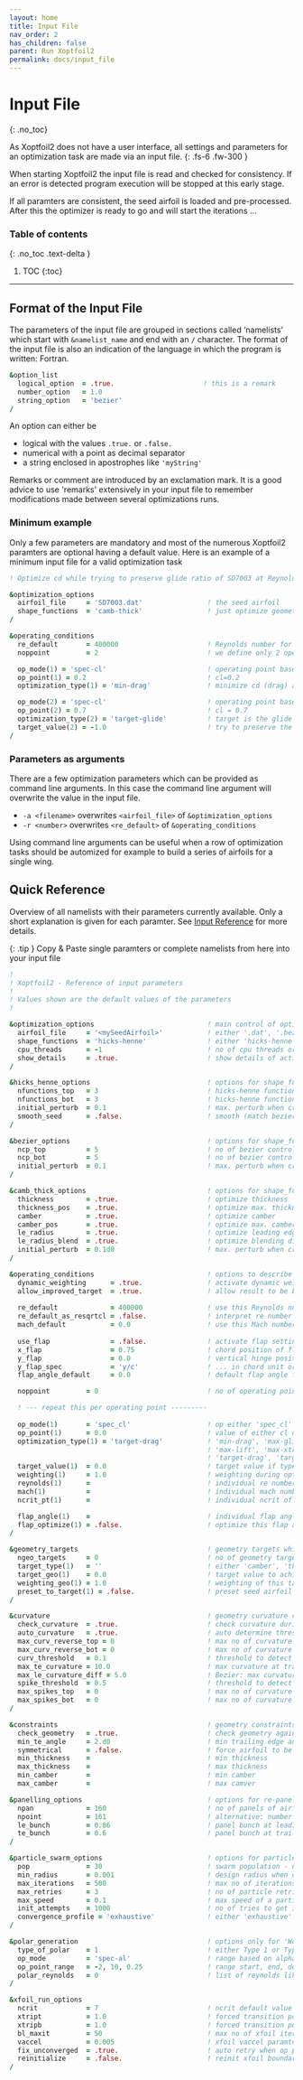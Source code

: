 ```yaml
---
layout: home
title: Input File
nav_order: 2
has_children: false
parent: Run Xoptfoil2
permalink: docs/input_file
---
```


# Input File 
{: .no_toc}

As Xoptfoil2 does not have a user interface, all settings and parameters for an optimization task are made via an input file.
{: .fs-6 .fw-300 }

When starting Xoptfoil2 the input file is read and checked for consistency. If an error is detected program execution will be stopped at this early stage. 

If all paramters are consistent, the seed airfoil is loaded and pre-processed. After this the optimizer is ready to go and will start the iterations ...


### Table of contents
{: .no_toc .text-delta }

1. TOC
{:toc}

---

## Format of the Input File 

The parameters of the input file are grouped in sections called ‘namelists’ which start with `&namelist_name` and end with an `/` character. The format of the input file is also an indication of the language in which the program is written: Fortran.   

```fortran
&option_list
  logical_option  = .true.                      ! this is a remark 
  number_option   = 1.0 
  string_option   = 'bezier' 
/
```

An option can either be  
- logical with the values `.true.` or `.false.`
- numerical with a point as decimal separator  
- a string enclosed in apostrophes like `'myString'`

Remarks or comment are introduced by an exclamation mark. It is a good advice to use 'remarks' extensively in your input file to remember modifications made between several optimizations runs.



### Minimum example

Only a few parameters are mandatory and most of the numerous Xoptfoil2 paramters are optional having a default value. Here is an example of a minimum input file for a valid optimization task 

```fortran
! Optimize cd while trying to preserve glide ratio of SD7003 at Reynolds 400,000 

&optimization_options
  airfoil_file     = 'SD7003.dat'                ! the seed airfoil 
  shape_functions  = 'camb-thick'                ! just optimize geometry parameters like camber 
/  

&operating_conditions
  re_default       = 400000                      ! Reynolds number for all operating points
  noppoint         = 2                           ! we define only 2 operating points

  op_mode(1) = 'spec-cl'                         ! operating point based on cl-value
  op_point(1) = 0.2                              ! cl=0.2
  optimization_type(1) = 'min-drag'              ! minimize cd (drag) at this point 

  op_mode(2) = 'spec-cl'                         ! operating point based on cl-value
  op_point(2) = 0.7                              ! cl = 0.7
  optimization_type(2) = 'target-glide'          ! target is the glide ratio cl/cd  
  target_value(2) = -1.0                         ! try to preserve the value of SD7003
/
```

### Parameters as arguments 

There are a few optimization parameters which can be provided as command line arguments. 
In this case the command line argument will overwrite the value in the input file. 

- `-a <filename>`  overwrites `<airfoil_file>` of `&optimization_options`
- `-r <number>`    overwrites `<re_default>` of `&operating_conditions`

Using command line arguments can be useful when a row of optimization tasks should be automized for example to build a series of airfoils for a single wing. 


## Quick Reference


Overview of all namelists with their parameters currently available. Only a short explanation is given for each paramter. 
See [Input Reference](input_file.md) for more details. 

{: .tip }
Copy & Paste single paramters or complete namelists from here into your input file 


```fortran
!
! Xoptfoil2 - Reference of input parameters 
!
! Values shown are the default values of the parameters
!

&optimization_options                            ! main control of optimization
  airfoil_file     = '<mySeedAirfoil>'           ! either '.dat', '.bez' or '.hicks' file 
  shape_functions  = 'hicks-henne'               ! either 'hicks-henne', 'bezier' or 'camb-thick' 
  cpu_threads      = -1                          ! no of cpu threads or -n less than available 
  show_details     = .true.                      ! show details of actions and results           
/  

&hicks_henne_options                             ! options for shape_function 'hicks-henne'
  nfunctions_top   = 3                           ! hicks-henne functions on top side              
  nfunctions_bot   = 3                           ! hicks-henne functions on bot side
  initial_perturb  = 0.1                         ! max. perturb when creating initial designs 
  smooth_seed      = .false.                     ! smooth (match bezier) of seed airfoil prior to optimization
/

&bezier_options                                  ! options for shape_function 'bezier'
  ncp_top          = 5                           ! no of bezier control points on top side              
  ncp_bot          = 5                           ! no of bezier control points on bot side
  initial_perturb  = 0.1                         ! max. perturb when creating initial designs
/

&camb_thick_options                              ! options for shape_function 'camb_thick'
  thickness        = .true.                      ! optimize thickness 
  thickness_pos    = .true.                      ! optimize max. thickness position
  camber           = .true.                      ! optimize camber
  camber_pos       = .true.                      ! optimize max. camber position
  le_radius        = .true.                      ! optimize leading edge radius
  le_radius_blend  = .true.                      ! optimize blending distance for le radius change 
  initial_perturb  = 0.1d0                       ! max. perturb when creating initial designs 
/

&operating_conditions                            ! options to describe the optimization task
  dynamic_weighting      = .true.                ! activate dynamic weighting during optimization
  allow_improved_target  = .true.                ! allow result to be better than target value
  
  re_default             = 400000                ! use this Reynolds number for operating points
  re_default_as_resqrtcl = .false.               ! interpret re number as type 2 (Re*sqrt(cl)) 
  mach_default           = 0.0                   ! use this Mach number for operating points 
  
  use_flap               = .false.               ! activate flap setting or optimization
  x_flap                 = 0.75                  ! chord position of flap 
  y_flap                 = 0.0                   ! vertical hinge position 
  y_flap_spec            = 'y/c'                 ! ... in chord unit or 'y/t' relative to height
  flap_angle_default     = 0.0                   ! default flap angle for all op points

  noppoint         = 0                           ! no of operating points

  ! --- repeat this per operating point ---------
  
  op_mode(1)       = 'spec_cl'                   ! op either 'spec_cl' or 'spec_al' based             
  op_point(1)      = 0.0                         ! value of either cl or alpha         
  optimization_type(1) = 'target-drag'           ! 'min-drag', 'max-glide', 'min-sink', 
                                                 ! 'max-lift', 'max-xtr', 
                                                 ! 'target-drag', 'target-glide', 'target-moment', 
  target_value(1)  = 0.0                         ! target value if type = 'target-...'              
  weighting(1)     = 1.0                         ! weighting during optimization 
  reynolds(1)      =                             ! individual re number of op (default: re_default) 
  mach(1)          =                             ! individual mach number of op (default: mach_default) 
  ncrit_pt(1)      =                             ! individual ncrit of op  

  flap_angle(1)    =                             ! individual flap angle (default: flap_angle_default)
  flap_optimize(1) = .false.                     ! optimize this flap angle 
/

&geometry_targets                                ! geometry targets which should be achieved
  ngeo_targets     = 0                           ! no of geometry targets 
  target_type(1)   = ''                          ! either 'camber', 'thickness' 
  target_geo(1)    = 0.0                         ! target value to achieve 
  weighting_geo(1) = 1.0                         ! weighting of this target
  preset_to_target(1) = .false.                  ! preset seed airfoil to this target 
/  

&curvature                                       ! geometry curvature constraints for optimization 
  check_curvature  = .true.                      ! check curvature during optimization
  auto_curvature   = .true.                      ! auto determine thresholds for curvature and bumps
  max_curv_reverse_top = 0                       ! max no of curvature reversals - top ("reflexed"?)
  max_curv_reverse_bot = 0                       ! max no of curvature reversals - bot ("rearloading"?)
  curv_threshold   = 0.1                         ! threshold to detect reversals 
  max_te_curvature = 10.0                        ! max curvature at trailing edge
  max_le_curvature_diff = 5.0                    ! Bezier: max curvature difference at leading edge
  spike_threshold  = 0.5                         ! threshold to detect spikes aga bumps 
  max_spikes_top   = 0                           ! max no of curvature bumbs - top 
  max_spikes_bot   = 0                           ! max no of curvature bumbs - bot 
/

&constraints                                     ! geometry constraints for optimization
  check_geometry   = .true.                      ! check geometry against geometry constraints 
  min_te_angle     = 2.d0                        ! min trailing edge angle in degrees
  symmetrical      = .false.                     ! force airfoil to be symmetrical 
  min_thickness    =                             ! min thickness        (better use geometry targets) 
  max_thickness    =                             ! max thickness        (better use geometry targets) 
  min_camber       =                             ! min camber           (better use geometry targets) 
  max_camber       =                             ! max camver           (better use geometry targets) 

&panelling_options                               ! options for re-panelling before optimization 
  npan             = 160                         ! no of panels of airfoil
  npoint           = 161                         ! alternative: number of coordinate points
  le_bunch         = 0.86                        ! panel bunch at leading edge  - 0..1 (max) 
  te_bunch         = 0.6                         ! panel bunch at trailing edge - 0..1 (max) 
/

&particle_swarm_options                          ! options for particle swarm optimization - PSO
  pop              = 30                          ! swarm population - no of particles 
  min_radius       = 0.001                       ! design radius when optimization shall be finished
  max_iterations   = 500                         ! max no of iterations 
  max_retries      = 3                           ! no of particle retries for geometry violations
  max_speed        = 0.1                         ! max speed of a particle in solution space 0..1 
  init_attempts    = 1000                        ! no of tries to get initial, valid design 
  convergence_profile = 'exhaustive'             ! either 'exhaustive' or 'quick' or 'quick_camb_thick'
/

&polar_generation                                ! options only for 'Worker'   
  type_of_polar    = 1                           ! either Type 1 or Type 2 polar 
  op_mode          = 'spec-al'                   ! range based on alpha or cl 
  op_point_range   = -2, 10, 0.25                ! range start, end, delta 
  polar_reynolds   = 0                           ! list of reynolds like 100000, 200000, 600000
/

&xfoil_run_options
  ncrit            = 7                           ! ncrit default value for op points 
  xtript           = 1.0                         ! forced transition point 0..1 - top  
  xtripb           = 1.0                         ! forced transition point 0..1 - bot  
  bl_maxit         = 50                          ! max no of xfoil iterations to converge
  vaccel           = 0.005                       ! xfoil vaccel paramter
  fix_unconverged  = .true.                      ! auto retry when op point doesn't converge
  reinitialize     = .false.                     ! reinit xfoil boundary layer after each op point 
/
```
